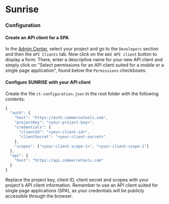 # Sunrise

### Configuration


#### Create an API client for a SPA
In the [Admin Center](https://admin.commercetools.com/), select your project and go to the `Developers` section and then the `API Clients` tab. Now click on the `Add API client` button to display a form. There, enter a descriptive name for your new API client and simply click on "Select permissions for an API client suited for a mobile or a single page application", found below the `Permissions` checkboxes.  

#### Configure SUNRISE with your API client 

Create the file `ct-configuration.json` in the root folder with the following contents:
```javascript
{
  "auth": {
    "host": "https://auth.commercetools.com",
    "projectKey": "<your-project-key>",
    "credentials": {
      "clientId": "<your-client-id>",
      "clientSecret": "<your-client-secret>"
    },
    "scopes": ["<your-client-scope-1>", "<your-client-scope-2"]
  },
  "api": {
    "host": "https://api.commercetools.com"
  }
}

```
Replace the project key, client ID, client secret and scopes with your project's API client information. Remember to use an API client suited for single page applications (SPA), as your credentials will be publicly accessible through the browser.
